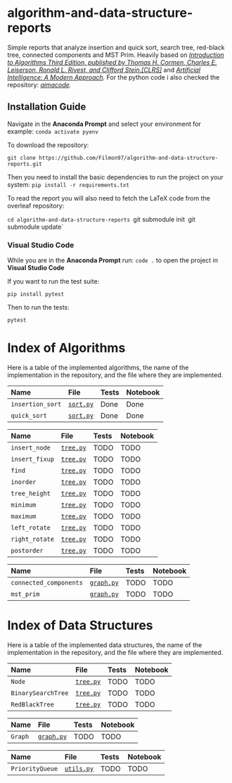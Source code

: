 # algorithm-and-data-structure-reports
Simple reports that analyze insertion and quick sort, search tree, red-black tree, connected components and MST Prim.
Heavily based on *[Introduction to Algorithms Third Edition, published by Thomas H. Cormen, Charles E. Leiserson, Ronald L. Rivest, and Clifford Stein.[CLRS]](https://mitpress.mit.edu/books/introduction-algorithms-third-edition)*
and *[Artificial Intelligence: A Modern Approach](http://aima.cs.berkeley.edu).*
For the python code i also checked the repository: *[aimacode](https://github.com/aimacode/aima-python).*
## Installation Guide

Navigate in the **Anaconda Prompt** and select your environment for example:
`conda activate pyenv`

To download the repository:

`git clone https://github.com/Filmon97/algorithm-and-data-structure-reports.git`

Then you need to install the basic dependencies to run the project on your system:
`pip install -r requirements.txt`


To read the report you will also need to fetch the LaTeX code from the overleaf repository:

`cd algorithm-and-data-structure-reports
`git submodule init`
`git submodule update`

### Visual Studio Code
While you are in the **Anaconda Prompt** run:
`code .`
to open the project in **Visual Studio Code**

If you want to run the test suite:

`pip install pytest`

Then to run the tests:

`pytest`

# Index of Algorithms

Here is a table of the implemented algorithms, the name of the implementation in the repository, and the file where they are implemented.

<!-- [`sort.py`] --->
| **Name** | **File** | **Tests** | **Notebook**
|:------------------------------|:--------------------------------|:-----|:---------|
| `insertion_sort`| [`sort.py`][sort]      | Done | Done |
| `quick_sort`| [`sort.py`][sort]      | Done | Done |

<!-- [`tree.py`] --->
| **Name** | **File** | **Tests** | **Notebook**
|:------------------------------|:--------------------------------|:-----|:---------|
| `insert_node`| [`tree.py`][tree]      | TODO | TODO |
| `insert_fixup`| [`tree.py`][tree]      | TODO | TODO |
| `find`| [`tree.py`][tree]      | TODO | TODO |
| `inorder`| [`tree.py`][tree]      | TODO | TODO |
| `tree_height`| [`tree.py`][tree]      | TODO | TODO |
| `minimum`| [`tree.py`][tree]      | TODO | TODO |
| `maximum`| [`tree.py`][tree]      | TODO | TODO |
| `left_rotate`| [`tree.py`][tree]      | TODO | TODO |
| `right_rotate`| [`tree.py`][tree]      | TODO | TODO |
| `postorder`| [`tree.py`][tree]      | TODO | TODO |


<!-- [`graph.py`] --->
| **Name** | **File** | **Tests** | **Notebook**
|:------------------------------|:--------------------------------|:-----|:---------|
| `connected_components`| [`graph.py`][graph]      | TODO | TODO |
| `mst_prim`| [`graph.py`][graph]      | TODO | TODO |

# Index of Data Structures

Here is a table of the implemented data structures, the name of the implementation in the repository, and the file where they are implemented.

<!-- [`tree.py`] --->
| **Name** | **File** | **Tests** | **Notebook**
|:------------------------------|:--------------------------------|:-----|:---------|
| `Node`| [`tree.py`][tree]      | TODO | TODO |
| `BinarySearchTree`| [`tree.py`][tree]      | TODO | TODO |
| `RedBlackTree`| [`tree.py`][tree]      | TODO | TODO |

<!-- [`graph.py`] --->
| **Name** | **File** | **Tests** | **Notebook**
|:------------------------------|:--------------------------------|:-----|:---------|
| `Graph`| [`graph.py`][graph]      | TODO | TODO |

<!-- [`utils.py`] --->
| **Name** | **File** | **Tests** | **Notebook**
|:------------------------------|:--------------------------------|:-----|:---------|
| `PriorityQueue`| [`utils.py`][utils]      | TODO | TODO |

<!---Reference Links-->
[sort]:../master/sort.py
[tree]:../master/tree.py
[graph]:../master/graph.py
[utils]:../master/utils.py